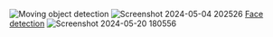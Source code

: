 ![Moving object detection](https://github.com/pushpakumari98/AI-Artificial-Intelligence--projects/assets/153999245/bfa88672-026e-43de-9a28-e064b9aa3de6)
![Screenshot 2024-05-04 202526](https://github.com/pushpakumari98/AI-Artificial-Intelligence--projects/assets/153999245/eb1b5dd0-27be-49f5-8d81-4f825b9dcb66)
<a href="C:\Users\panka\Desktop\Pushpa program\Python\Face detection\Face detection.mp4">Face detection</a>
![Screenshot 2024-05-20 180556](https://github.com/pushpakumari98/AI-Artificial-Intelligence--projects/assets/153999245/382bc134-1ee5-4fdf-809b-c9accae1d7e0)
